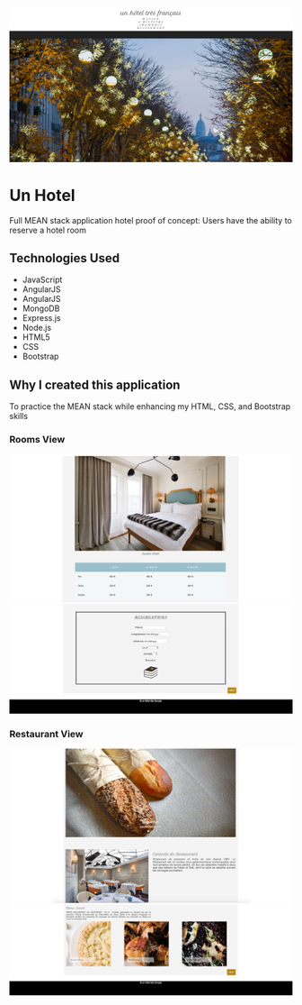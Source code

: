 ![Un Hotel Home Page](un-hotel-home.png)

# Un Hotel

Full MEAN stack application hotel proof of concept:
Users have the ability to reserve a hotel room

## Technologies Used

* JavaScript
* AngularJS
* AngularJS
* MongoDB
* Express.js
* Node.js
* HTML5
* CSS
* Bootstrap

## Why I created this application
To practice the MEAN stack while enhancing my HTML, CSS, and Bootstrap skills

### Rooms View
![Un Hotel Rooms View](un-hotel-rooms.png)
![Un Hotel Rooms View 2](un-hotel-rooms2.png)

### Restaurant View
![Un Hotel Restaurant View](un-hotel-restaurant.png)
![Un Hotel Restaurant View](un-hotel-restaurant4.png)
